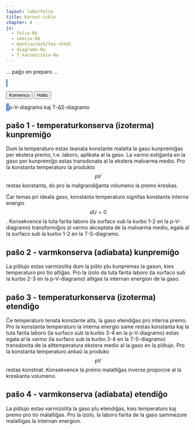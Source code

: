 ```yaml
---
layout: laborfolio
title: Karnot-ciklo
chapter: 4
js:
  - folio-0b
  - sekcio-0b  
  - mathjax/es5/tex-chtml
  - diagramo-0a 
  - f_karnotciklo-0a
---
```


... paĝo en preparo ...

<!--
https://de.wikipedia.org/wiki/Carnot-Prozess

-->


<style>
    canvas {
        border: 2px solid cornflowerblue;
    }
</style>

<canvas id="karnot" width="300" height="400"></canvas>

<button id="starto">Komencu</button>
<button id="halto">Haltu</button>

<canvas id="pV_dgr" width="300" height="300"></canvas>
<canvas id="TS_dgr" width="300" height="300"></canvas>
p-V-diagramo kaj T-ΔS-diagramo

<script>

const T1 = 293.15;
const T2 = T1 + 300;

const p_max = 1e6;
const V_max = 5e-2;
const T_max = Math.ceil(T2/100)*100;
const S_max = 5;

const karnot = document.getElementById("karnot");
const modelo = new Diagramo(karnot);

pV_dgr = document.getElementById("pV_dgr");
TS_dgr = document.getElementById("TS_dgr");
dpV = new Diagramo(pV_dgr);
dTS = new Diagramo(TS_dgr);

const kciklo = new KCiklo(T1,T2);

const intervalo = 50; // 100 = 100 ms
let ripetoj;

ĝi("#halto").disabled = true;

kiam_klako("#starto",() => {
    eksperimento();
    ĝi("#halto").disabled = false;
});

kiam_klako("#halto",() => {
    if (ripetoj) clearTimeout(ripetoj.p);
});

// pentru sen jam movi...
modelo_pentru();
preparo();

// donas koloron al temperatur-valoroj inter T1 kaj T2;
function Tkoloro(T) {
    const h = Diagramo.kolorvaloro(T,T1-10,T2+10);
    return Diagramo.hsl2hex(h,90,45);
}

function preparo() {
    dpV.viŝu();
    dpV.skalo_y(0,p_max/100,100,1000,0,"hPa");
    dpV.skalo_x(0,V_max*1000,1,10,0,"dm³");

    dTS.viŝu();
    dTS.skalo_y(0,T_max,10,50,0,"K");
    dTS.skalo_x(-S_max,S_max,1,1,0,"J/K");
}

/**
 * Pentras la piŝton kaj medion de la Karnot-modelo
 */
function modelo_pentru() {
    modelo.viŝu(); // ĉu necesas ĉiufoje?

    const paŝo = kciklo.paŝo;
    const T = kciklo.gaso.temperaturo;
    const V = kciklo.gaso.volumeno;

    // alteco de piŝto super la fundo (ĉe 360px)
    const py = 360 - 1000*V*5; // 1000l = 1m³, ni kvinobligas tiel, ke
        // 1mol ĉe 20°C = 24l = 120 px, ĉe 300°C = 48l = 240px
    const y12 = 360 - 1000*kciklo.V12*5;
    const y34 = 360 - 1000*kciklo.V12*5;

    if (py>350) debugger;


    function medio() {
        // medio
        const koloro = (
            paŝo.startsWith("Qk")? "#777" :
            (paŝo == "Tk_V-"? Tkoloro(T1) : Tkoloro(T2))
        );
        // varma  kaj malvarma provizoj
        modelo.rektangulo(0,0,80,400,Tkoloro(T2));
        modelo.rektangulo(220,0,300,400,Tkoloro(T1));

        modelo.teksto_x(40,100,T2+" K");
        modelo.teksto_x(260,100,T1+" K");

        // medio-koloro laŭ temperaturo...
        modelo.rektangulo(80,0,140,400,koloro);

        if (paŝo == "Tk_V-" || paŝo.startsWith("Qk")) {
            modelo.linio(80,0,80,400);
        } 
        if (paŝo == "Tk_V+" || paŝo.startsWith("Qk")) {
            modelo.linio(220,0,220,400);
        }
        //modelo.linio(220,20,220,400);
    }

    function gasujo() {
        // ciklo-ŝaltilo
        function nazo_md(alto) {
            modelo.linio(100,alto-2,104,alto);
            modelo.linio(100,alto+2,104,alto);
        }
        function nazo_d(alto) {
            modelo.linio(200,alto-2,196,alto);
            modelo.linio(200,alto+2,196,alto);
        }

        // gasujo
        const koloro = Tkoloro(T);
        modelo.rektangulo(100,0,100,360,"#fff");
        modelo.rektangulo(100,py,100,360-py,koloro);
        modelo.linio(100,0,100,360);
        modelo.linio(100,360,200,360);
        modelo.linio(200,0,200,360);

        // altec-markoj por avanci en la ciklo al varmkonserva paŝo, t.e. medioŝanĝo al izola
        nazo_md(y12);
        nazo_d(y34);
    }

    function piŝto() {
        //modelo.linio(101,200,199,200,"#bbb",10);
        modelo.rektangulo_h3k(101,py-10,98,10,"#eee","#bbb","#999");
        modelo.rektangulo_h3k(120,py-10-80,60,80,"#eee","#bbb","#999");
    }

    medio();
    gasujo();
    piŝto()
}

function diagramo_pentru() {

    const V = pV_dgr.width * kciklo.gaso.volumeno/V_max;
    const p = pV_dgr.height * (1 - kciklo.gaso.premo()/p_max);
    const koloro = Tkoloro(kciklo.gaso.temperaturo);
    dpV.punkto(V,p,1,koloro);

    const S = TS_dgr.width/2 * (1 + kciklo.entropio()/S_max);
    const T = TS_dgr.height * (1 - kciklo.gaso.temperaturo/T_max);
    dTS.punkto(S,T,1,koloro);
}


function paŝu() {
    kciklo.iteracio();

    modelo_pentru();
    diagramo_pentru();
    //valoroj();
}


function eksperimento() {    
    if (ripetoj) clearTimeout(ripetoj.p);

    preparo();
    ripetoj = ripetu(
        () => {
            paŝu();
            return true; // ni ne haltos antaŭ butonpremo [Haltu]...(idealgaso.T < d_larĝo);
        },
        intervalo
    )
}


</script>

## paŝo 1 - temperaturkonserva (izoterma) kunpremiĝo

Dum la temperaturo estas teanata konstante malalta la gaso kunpremiĝas per ekstera premo, t.e. laboro, aplikata al la gaso.
La varmo estiĝanta en la gaso per kunpremiĝo estas transdonata al la ekstera malvarma medio. Pro la konstanta temperaturo
la produkto $$pV$$ restas konstanta, do pro la malgrandiĝanta volumeno la premo kreskas.

Ĉar temas pri ideala gaso, konstanta temperaturo signifas konstanta interna energio $$dU = 0$$. Konsekvence la tuta farita laboro
(la surfaco sub la kurbo 1-2 en la p-V-diagramo) transformiĝos al varmo akceptata de la malvarma medio, egala al la surfaco 
sub la kurbo 1-2 en la T-S-diagramo.

## paŝo 2 - varmkonserva (adiabata) kunpremiĝo

La piŝtujo estas varmizolita dum la piŝto plu kunpremas la gason, kies temperaturo pro tio altiĝas. Pro la izolo da tuta farita laboro
(la surfaco sub la kurbo 2-3 en la p-V-diagramo) altigas la internan energion de la gaso.

## paŝo 3 - temperaturkonserva (izoterma) etendiĝo

Ĉe temperaturo tenata konstante alta, la gaso etendiĝas pro interna premo. Pro la konstanta temperaturo la interna energio same
restas konstanta kaj la tuta farita laboro (la surfaco sub la kurbo 3-4 en la p-V-diagramo) estas
egala al la varmo (la surfaco sub la kurbo 3-4 en la T-S-diagramo) transdonita de la alttemperatura ekstera medio al la gaso en la piŝtujo.
Pro la konstanta temperaturo ankaŭ la produko $$pV$$ restas konstnat. Konsekvence la premo malaltiĝas inverse proporcie al la kreskanta volumeno.

## paŝo 4 - varmkonserva (adiabata) etendiĝo

La piŝtujo estas varmizolita la gaso plu etendiĝas, kies temperaturo kaj premo pro tio malaltiĝas. Pro la izolo, la laboro farita de la gaso sammezure malaltigas la internan energion.

